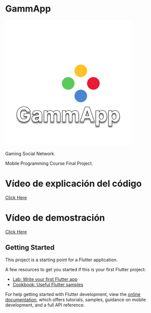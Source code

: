 # GammApp
![Logo](assets/images/GammApp.png?raw=true)

Gaming Social Network.

Mobile Programming Course Final Project.

# Vídeo de explicación del código
[Click Here](https://youtu.be/4k6Y4F4ZGxo "Explanatory video of the code.")

# Vídeo de demostración
[Click Here](https://youtu.be/PHZ8Zs80NLM "Demo video")

## Getting Started

This project is a starting point for a Flutter application.

A few resources to get you started if this is your first Flutter project:

- [Lab: Write your first Flutter app](https://docs.flutter.dev/get-started/codelab)
- [Cookbook: Useful Flutter samples](https://docs.flutter.dev/cookbook)

For help getting started with Flutter development, view the
[online documentation](https://docs.flutter.dev/), which offers tutorials,
samples, guidance on mobile development, and a full API reference.
